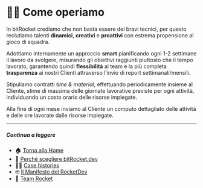 # 🧑‍💻 Come operiamo

In bitRocket crediamo che non basta essere dei bravi tecnici, per questo reclutiamo talenti **dinamici**, **creativi** e **proattivi** con estrema propensione al gioco di squadra.

Adottiamo internamente un approccio **smart** pianificando ogni 1-2 settimane il lavoro da svolgere, misurando gli obiettivi raggiunti piuttosto che il tempo lavorato, garantendo quindi **flessibilità** al team e la più completa **trasparenza** ai nostri Clienti attraverso l’invio di report settimanali/mensili.

Stipuliamo contratti _time & material_, effettuando periodicamente insieme al Cliente, stime di massima delle giornate lavorative previste per ogni attività, individuando un costo orario delle risorse impiegate.

Alla fine di ogni mese inviamo al Cliente un computo dettagliato delle attività e delle ore lavorate dalle risorse impiegate.

---

##### Continua a leggere

- 🏠 [Torna alla Home](https://github.com/bitRocket-dev)
- 🚀 [Perché scegliere bitRocket.dev](https://github.com/bitRocket-dev/.github/blob/main/profile/WHY_BITROCKET-DEV.md)
- 💪🏻 [Case histories](https://github.com/bitRocket-dev/.github/blob/main/profile/CASE_HISTORIES.md)
- 🤓 [Il Manifesto del RocketDev](https://github.com/bitRocket-dev/.github/blob/main/profile/MANIFEST.md)
- 👾 [Team Rocket](https://github.com/bitRocket-dev/.github/blob/main/pages/TEAM_ROCKET.md)
